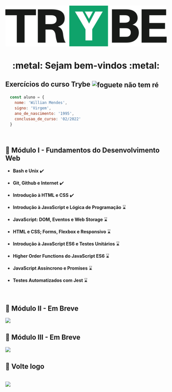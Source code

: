 <p align="center">
  <img src="https://raw.githubusercontent.com/WillianMendes/trybe-exercises/master/img/trybe.png">
</p>

<h1 align="center"> :metal: Sejam bem-vindos :metal: </h1>

## Exercícios do curso Trybe <img src="https://media.giphy.com/media/e6w3i2arfjIoI8hWy0/giphy.gif" alt="foguete não tem ré" width="26" align="center">

```js
  const aluno = {
    nome: 'Willian Mendes', 
    signo: 'Virgem',
    ano_de_nascimento: '1995',
    conclusao_de_curso: '02/2022'
  }
``` 

<br/>

## :pushpin: Módulo I - Fundamentos do Desenvolvimento Web

- **Bash e Unix** :heavy_check_mark:

- **Git, Github e Internet** :heavy_check_mark:

- **Introdução à HTML e CSS** :heavy_check_mark:

- **Introdução à JavaScript e Lógica de Programação** :hourglass:

- **JavaScript: DOM, Eventos e Web Storage** :hourglass:

- **HTML e CSS; Forms, Flexbox e Responsivo** :hourglass:

- **Introdução à JavaScript ES6 e Testes Unitários** :hourglass:

- **Higher Order Functions do JavaScript ES6** :hourglass:

- **JavaScript Assíncrono e Promises** :hourglass:

- **Testes Automatizados com Jest** :hourglass:

<br/>

## :pushpin: Módulo II - Em Breve

<img src="https://lh3.googleusercontent.com/pw/ACtC-3cTTZKoYCPrp7K0LBHesvUd7a0euddhEL_Snhxs-Td3yW-PvjhpaEpG4hZLCFVwIW86pDzZw1Js-ebdt7n9ncfkeRU37UVIUGHSHMM4jj7HHHF48jk8GDhLFznnvlG-s9PplCQjvCH3oVgbDQM-oqeqTA=w383-h480-no?authuser=0">

<br/>

## :pushpin: Módulo III - Em Breve

<img src="https://lh3.googleusercontent.com/pw/ACtC-3cTTZKoYCPrp7K0LBHesvUd7a0euddhEL_Snhxs-Td3yW-PvjhpaEpG4hZLCFVwIW86pDzZw1Js-ebdt7n9ncfkeRU37UVIUGHSHMM4jj7HHHF48jk8GDhLFznnvlG-s9PplCQjvCH3oVgbDQM-oqeqTA=w383-h480-no?authuser=0">

<br/>

## 👋 Volte logo

<br/>

<img src="https://media.giphy.com/media/TfdeaxOGjOGzZ1DbBW/giphy.gif">
